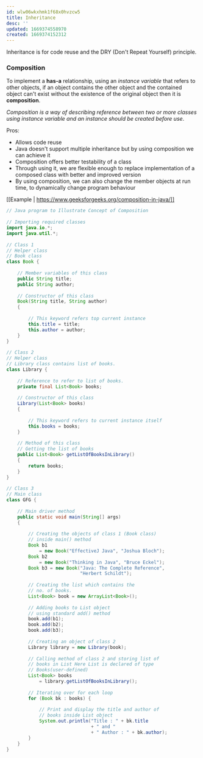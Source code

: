 ```yaml
---
id: wlw06wkxhmk1f68x0hvzcw5
title: Inheritance
desc: ''
updated: 1669374558970
created: 1669374152312
---
```

Inheritance is for code reuse and the DRY (Don't Repeat Yourself) principle.

### Composition
To implement a **has-a** relationship, using an *instance variable* that refers to other objects, if an object contains the other object and the contained object can't exist without the existence of the original object then it is **composition**.

*Composition is a way of describing reference between two or more classes using instance variable and an instance should be created before use*.

Pros:
- Allows code reuse
- Java doesn't support multiple inheritance but by using composition we can achieve it
- Composition offers better testability of a class
- Through using it, we are flexible enough to replace implementation of a composed class with better and improved version
- By using composition, we can also change the member objects at run time, to dynamically change program behaviour

[[Example | https://www.geeksforgeeks.org/composition-in-java/]]

```Java
// Java program to Illustrate Concept of Composition
 
// Importing required classes
import java.io.*;
import java.util.*;
 
// Class 1
// Helper class
// Book class
class Book {
 
    // Member variables of this class
    public String title;
    public String author;
 
    // Constructor of this class
    Book(String title, String author)
    {
 
        // This keyword refers top current instance
        this.title = title;
        this.author = author;
    }
}
 
// Class 2
// Helper class
// Library class contains list of books.
class Library {
 
    // Reference to refer to list of books.
    private final List<Book> books;
 
    // Constructor of this class
    Library(List<Book> books)
    {
 
        // This keyword refers to current instance itself
        this.books = books;
    }
 
    // Method of this class
    // Getting the list of books
    public List<Book> getListOfBooksInLibrary()
    {
        return books;
    }
}
 
// Class 3
// Main class
class GFG {
 
    // Main driver method
    public static void main(String[] args)
    {
 
        // Creating the objects of class 1 (Book class)
        // inside main() method
        Book b1
            = new Book("EffectiveJ Java", "Joshua Bloch");
        Book b2
            = new Book("Thinking in Java", "Bruce Eckel");
        Book b3 = new Book("Java: The Complete Reference",
                           "Herbert Schildt");
 
        // Creating the list which contains the
        // no. of books.
        List<Book> book = new ArrayList<Book>();
 
        // Adding books to List object
        // using standard add() method
        book.add(b1);
        book.add(b2);
        book.add(b3);
 
        // Creating an object of class 2
        Library library = new Library(book);
 
        // Calling method of class 2 and storing list of
        // books in List Here List is declared of type
        // Books(user-defined)
        List<Book> books
            = library.getListOfBooksInLibrary();
 
        // Iterating over for each loop
        for (Book bk : books) {
 
            // Print and display the title and author of
            // books inside List object
            System.out.println("Title : " + bk.title
                               + " and "
                               + " Author : " + bk.author);
        }
    }
}
```